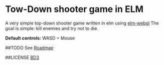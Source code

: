 # Tow-Down shooter game in ELM
A very simple top-down shooter game written in elm using [elm-webgl](https://github.com/elm-community/elm-webgl/)
The goal is simple: kill enemies and try not to die.

**Default controls:**
WASD + Mouse

##TODO
See [Roadmap](https://github.com/Sulring/elmaction/blob/master/TODO.md)

##LICENSE
[BD3](https://github.com/Sulring/elmaction/blob/master/LICENSE.md)
